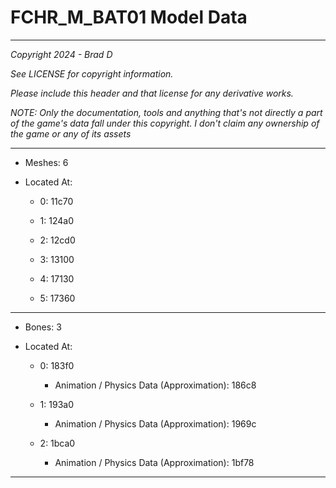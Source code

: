 # FCHR_M_BAT01 Model Data

---

*Copyright 2024 - Brad D*

*See LICENSE for copyright information.*

*Please include this header and that license for any derivative works.*

*NOTE: Only the documentation, tools and anything that's not directly a part of the game's data fall under this copyright. I don't claim any ownership of the game or any of its assets*

---

* Meshes: 6

* Located At:

  * 0: 11c70

  * 1: 124a0

  * 2: 12cd0

  * 3: 13100

  * 4: 17130

  * 5: 17360

---

* Bones: 3

* Located At:

  * 0: 183f0

    * Animation / Physics Data (Approximation): 186c8

  * 1: 193a0

    * Animation / Physics Data (Approximation): 1969c

  * 2: 1bca0

    * Animation / Physics Data (Approximation): 1bf78

---

